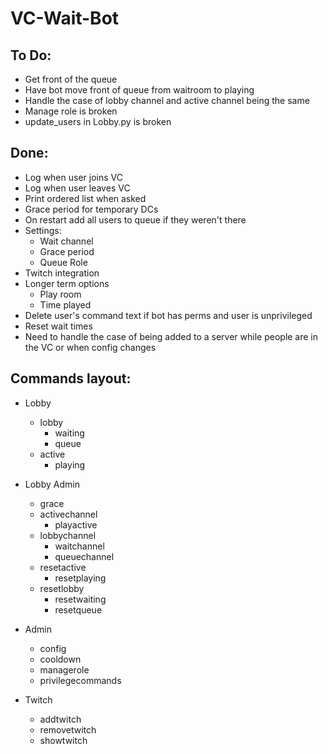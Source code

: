# VC-Wait-Bot

## To Do:
* Get front of the queue
* Have bot move front of queue from waitroom to playing
* Handle the case of lobby channel and active channel being the same
* Manage role is broken
* update_users in Lobby.py is broken

## Done:
* Log when user joins VC
* Log when user leaves VC
* Print ordered list when asked
* Grace period for temporary DCs
* On restart add all users to queue if they weren't there
* Settings:
    * Wait channel
    * Grace period
    * Queue Role
* Twitch integration
* Longer term options
    * Play room
    * Time played
* Delete user's command text if bot has perms and user is unprivileged
* Reset wait times
* Need to handle the case of being added to a server while people are in the VC or when config changes

## Commands layout:
* Lobby
    * lobby
        * waiting
        * queue
    * active
        * playing

* Lobby Admin
    * grace
    * activechannel
        * playactive
    * lobbychannel
        * waitchannel
        * queuechannel
    * resetactive
        * resetplaying
    * resetlobby
        * resetwaiting
        * resetqueue
* Admin
    * config
    * cooldown
    * managerole
    * privilegecommands
* Twitch
    * addtwitch
    * removetwitch
    * showtwitch

